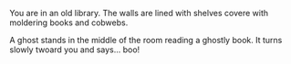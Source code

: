 You are in an old library. The walls are lined with shelves covere with moldering books and cobwebs. 

A ghost stands in the middle of the room reading a ghostly book. It turns slowly twoard you and says... boo!
